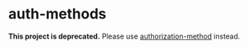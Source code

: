 # auth-methods

**This project is deprecated.** Please use [authorization-method](https://github.com/advanced-rest-client/authorization-method) instead.

